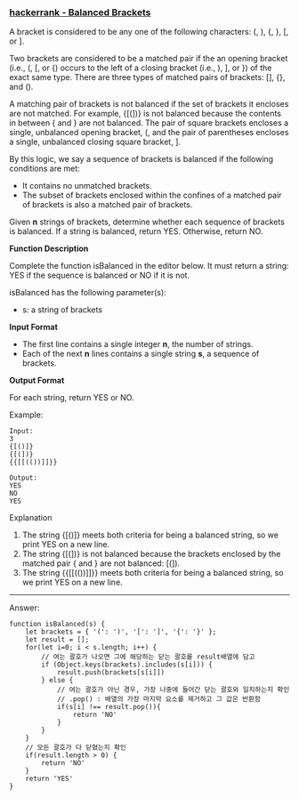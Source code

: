 ### [hackerrank - Balanced Brackets](https://www.hackerrank.com/challenges/balanced-brackets/problem)

A bracket is considered to be any one of the following characters: (, ), {, }, [, or ].

Two brackets are considered to be a matched pair if the an opening bracket (i.e., (, [, or {) occurs to the left of a closing bracket (i.e., ), ], or }) of the exact same type. There are three types of matched pairs of brackets: [], {}, and ().

A matching pair of brackets is not balanced if the set of brackets it encloses are not matched. For example, {[(])} is not balanced because the contents in between { and } are not balanced. The pair of square brackets encloses a single, unbalanced opening bracket, (, and the pair of parentheses encloses a single, unbalanced closing square bracket, ].

By this logic, we say a sequence of brackets is balanced if the following conditions are met:

* It contains no unmatched brackets.
* The subset of brackets enclosed within the confines of a matched pair of brackets is also a matched pair of brackets.

Given **n** strings of brackets, determine whether each sequence of brackets is balanced. If a string is balanced, return YES. Otherwise, return NO.


**Function Description**

Complete the function isBalanced in the editor below. It must return a string: YES if the sequence is balanced or NO if it is not.

isBalanced has the following parameter(s):

* s: a string of brackets


**Input Format**

* The first line contains a single integer **n**, the number of strings.
* Each of the next **n** lines contains a single string **s**, a sequence of brackets.


**Output Format**

For each string, return YES or NO.


Example: 
```
Input: 
3
{[()]}
{[(])}
{{[[(())]]}}

Output: 
YES
NO
YES
```

Explanation

1. The string {[()]} meets both criteria for being a balanced string, so we print YES on a new line.
2. The string {[(])} is not balanced because the brackets enclosed by the matched pair { and } are not balanced: [(]).
3. The string {{[[(())]]}} meets both criteria for being a balanced string, so we print YES on a new line.


---

Answer:
```
function isBalanced(s) {
    let brackets = { '(': ')', '[': ']', '{': '}' };
    let result = [];
    for(let i=0; i < s.length; i++) {
        // 여는 괄호가 나오면 그에 해당하는 닫는 괄호를 result배열에 담고
        if (Object.keys(brackets).includes(s[i])) {
            result.push(brackets[s[i]])
        } else {
            // 여는 괄호가 아닌 경우, 가장 나중에 들어간 닫는 괄호와 일치하는지 확인
            // .pop() : 배열의 가장 마지막 요소를 제거하고 그 값은 반환함
            if(s[i] !== result.pop()){
                return 'NO'
            }
        }
    }
    // 모든 괄호가 다 닫혔는지 확인
    if(result.length > 0) {
        return 'NO'
    }
    return 'YES'
}
```
